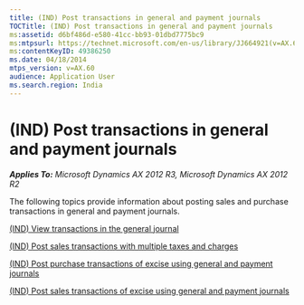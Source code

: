 ```yaml
---
title: (IND) Post transactions in general and payment journals
TOCTitle: (IND) Post transactions in general and payment journals
ms:assetid: d6bf486d-e580-41cc-bb93-01dbd7775bc9
ms:mtpsurl: https://technet.microsoft.com/en-us/library/JJ664921(v=AX.60)
ms:contentKeyID: 49386250
ms.date: 04/18/2014
mtps_version: v=AX.60
audience: Application User
ms.search.region: India
---
```


# (IND) Post transactions in general and payment journals 


_**Applies To:** Microsoft Dynamics AX 2012 R3, Microsoft Dynamics AX 2012 R2_

The following topics provide information about posting sales and purchase transactions in general and payment journals.

[(IND) View transactions in the general journal](ind-view-transactions-in-the-general-journal.md)

[(IND) Post sales transactions with multiple taxes and charges](ind-post-sales-transactions-with-multiple-taxes-and-charges.md)

[(IND) Post purchase transactions of excise using general and payment journals](ind-post-purchase-transactions-of-excise-using-general-and-payment-journals.md)

[(IND) Post sales transactions of excise using general and payment journals](ind-post-sales-transactions-of-excise-using-general-and-payment-journals.md)

  


